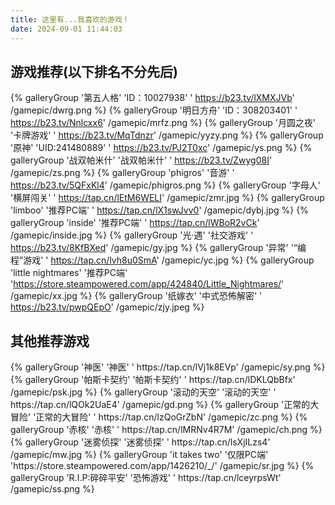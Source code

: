 ```yaml
---
title: 这里有...我喜欢的游戏！
date: 2024-09-01 11:44:03
---
```

## 游戏推荐(以下排名不分先后)
<div class="gallery-group-main">

{% galleryGroup '第五人格' 'ID：10027938' ' https://b23.tv/lXMXJVb' /gamepic/dwrg.png %}
{% galleryGroup '明日方舟' 'ID：308203401' ' https://b23.tv/Nnlcxx6' /gamepic/mrfz.png %}
{% galleryGroup '月圆之夜' '卡牌游戏' ' https://b23.tv/MqTdnzr' /gamepic/yyzy.png %}
{% galleryGroup '原神' 'UID:241480889' ' https://b23.tv/PJ2T0xc' /gamepic/ys.png %}
{% galleryGroup '战双帕米什' '战双帕米什' '  https://b23.tv/Zwyg08I' /gamepic/zs.png %}
{% galleryGroup 'phigros' '音游' '  https://b23.tv/5QFxKl4' /gamepic/phigros.png %}
{% galleryGroup '字母人' '横屏闯关' ' https://tap.cn/lEtM6WELI' /gamepic/zmr.jpg %}
{% galleryGroup 'limboo' '推荐PC端' ' https://tap.cn/lX1swJvv0' /gamepic/dybj.jpg %}
{% galleryGroup 'inside' '推荐PC端' '  https://tap.cn/lWBoR2vCk' /gamepic/inside.jpg %}
{% galleryGroup '光·遇' '社交游戏' ' https://b23.tv/8KfBXed' /gamepic/gy.jpg %}
{% galleryGroup '异常' '“编程”游戏' ' https://tap.cn/lvh8u0SmA' /gamepic/yc.jpg %}
{% galleryGroup 'little nightmares' '推荐PC端' 'https://store.steampowered.com/app/424840/Little_Nightmares/' /gamepic/xx.jpg %}
{% galleryGroup '纸嫁衣' '中式恐怖解密' '  https://b23.tv/pwpQEpO' /gamepic/zjy.jpeg %}
</div>

## 其他推荐游戏
<div class="gallery-group-main">
{% galleryGroup '神医' '神医' '  https://tap.cn/lVj1k8EVp' /gamepic/sy.png %}
{% galleryGroup '帕斯卡契约' '帕斯卡契约' '  https://tap.cn/lDKLQbBfx' /gamepic/psk.jpg %}
{% galleryGroup '滚动的天空' '滚动的天空' '  https://tap.cn/lQOk2UaE4' /gamepic/gd.png %}
{% galleryGroup '正常的大冒险' '正常的大冒险' '   https://tap.cn/lzQoGrZbN' /gamepic/zc.png %}
{% galleryGroup '赤核' '赤核' '  https://tap.cn/lMRNv4R7M' /gamepic/ch.png %}
{% galleryGroup '迷雾侦探' '迷雾侦探' '  https://tap.cn/lsXjILzs4' /gamepic/mw.jpg %}
{% galleryGroup 'it takes two' '仅限PC端' 'https://store.steampowered.com/app/1426210/_/' /gamepic/sr.jpg %}
{% galleryGroup 'R.I.P:碎碎平安' '恐怖游戏' ' https://tap.cn/lceyrpsWt' /gamepic/ss.png %}
</div>
